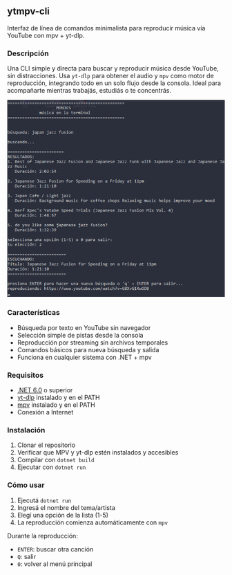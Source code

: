 ﻿## ytmpv-cli

Interfaz de línea de comandos minimalista para reproducir música vía YouTube con mpv + yt-dlp.

### Descripción

Una CLI simple y directa para buscar y reproducir música desde YouTube, sin distracciones. 
Usa `yt-dlp` para obtener el audio y `mpv` como motor de reproducción, integrando todo en un solo flujo desde la consola.
Ideal para acompañarte mientras trabajás, estudiás o te concentrás.

![MONJES en funcionamiento](docs/screenshot.png)

### Características

- Búsqueda por texto en YouTube sin navegador
- Selección simple de pistas desde la consola
- Reproducción por streaming sin archivos temporales
- Comandos básicos para nueva búsqueda y salida
- Funciona en cualquier sistema con .NET + mpv

### Requisitos

- [.NET 6.0](https://dotnet.microsoft.com/) o superior
- [yt-dlp](https://github.com/yt-dlp/yt-dlp) instalado y en el PATH
- [mpv](https://mpv.io/) instalado y en el PATH
- Conexión a Internet

### Instalación

1. Clonar el repositorio
2. Verificar que MPV y yt-dlp estén instalados y accesibles
3. Compilar con `dotnet build`
4. Ejecutar con `dotnet run`

### Cómo usar

1. Ejecutá `dotnet run`
2. Ingresá el nombre del tema/artista
3. Elegí una opción de la lista (1-5)
4. La reproducción comienza automáticamente con `mpv`

Durante la reproducción:
- `ENTER`: buscar otra canción
- `Q`: salir
- `0`: volver al menú principal


